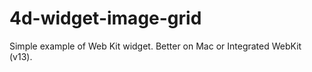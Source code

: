 4d-widget-image-grid
====================

Simple example of Web Kit widget. Better on Mac or Integrated WebKit (v13).
